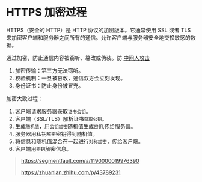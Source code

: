 # HTTPS 加密过程

HTTPS（安全的 HTTP）是 HTTP 协议的加密版本。它通常使用 SSL 或者 TLS 来加密客户端和服务器之间所有的通信。允许客户端与服务器安全地交换敏感的数据。

通过加密，防止通信内容被窃听、篡改或伪装。防 [中间人攻击](https://zh.wikipedia.org/wiki/%E4%B8%AD%E9%97%B4%E4%BA%BA%E6%94%BB%E5%87%BB)

1. 加密传输：第三方无法窃听。
2. 校验机制：一旦被篡改，通信双方会立刻发现。
3. 身份证书：防止身份被冒充。

加密大致过程：

1. 客户端请求服务器获取`证书公钥`。
2. 客户端（SSL/TLS）解析证书`获取公钥`。
3. 生成`随机值`，用`公钥加密`随机值生成`密钥`,传给服务器。
4. 服务器用私钥`解密`密钥得到随机值。
5. 将信息和随机值混合在一起进行`对称加密`，传给客户端。
6. 客户端用`密钥`解密信息。


> https://segmentfault.com/a/1190000019976390
>
> https://zhuanlan.zhihu.com/p/43789231
